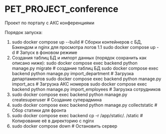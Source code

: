 # PET_PROJECT_conference
Проект по порталу с АКС конференциями

Порядок запуска:
1. sudo docker compose up --build # Сборки контейнеров с БД, Бэкендом и nginx для просмотра логов
1.1 sudo docker compose up -d # Запуск в фоновом режиме
2. Создания таблиц БД и импорт данных (порядок сохранить как описано ниже):
sudo docker compose exec backend python manage.py migrate # создание таблиц БД
sudo docker compose exec backend python manage.py import_department # Загрузка департаментов
sudo docker compose exec backend python manage.py import_acs # Загрузка АКС номеров
sudo docker compose exec backend python manage.py import_employees # Загрузка сотрудников
3. sudo docker compose exec backend python manage.py createsuperuser # Создание суперадмина
4. sudo docker compose exec backend python manage.py collectstatic # Сбор статики для фронта
5. sudo docker compose exec backend cp -r /app/static/. /static # Копирование её в директорию с nginx
6. sudo docker compose down # Остановить сервер